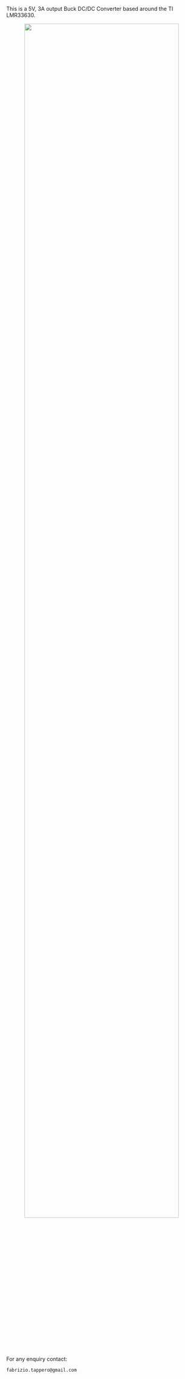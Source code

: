 
This is a 5V, 3A output Buck DC/DC Converter based around the TI LMR33630.

<p align="center">
  <img src="https://github.com/fabriziotappero/electronic-prj/buck-LMR33630/blob/master/buck.jpg?raw=true" alt="" width="90%"/>
</p>


For any enquiry contact:

    fabrizio.tappero@gmail.com
